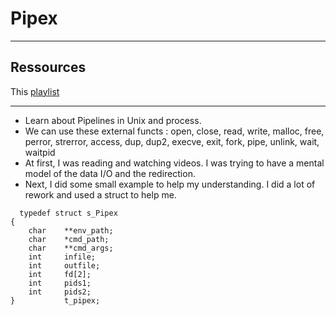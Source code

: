 # Pipex
* * *

## Ressources
 This [playlist](https://www.youtube.com/playlist?list=PLfqABt5AS4FkW5mOn2Tn9ZZLLDwA3kZUY)

* * *
- Learn about Pipelines in Unix and process.
- We can use these external functs : open, close, read, write, malloc, free, perror, strerror, access, dup, dup2, execve, exit, fork, pipe, unlink, wait, waitpid
- At first, I was reading and watching videos. I was trying to have a mental model of the data I/O and the redirection.
- Next, I did some small example to help my understanding. I did a lot of rework and used a struct to help me.
```
  typedef struct s_Pipex
{
	char	**env_path;
	char	*cmd_path;
	char	**cmd_args;
	int		infile;
	int		outfile;
	int		fd[2];
	int		pids1;
	int		pids2;
}			t_pipex;
```
